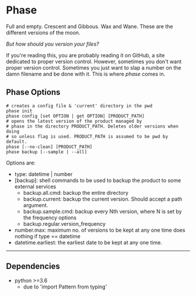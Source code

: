 # Phase

Full and empty. Crescent and Gibbous. Wax and Wane. These are the different 
versions of the moon.

*But how should you version your files?*

If you're reading this, you are probably reading it on GitHub, a site 
dedicated to proper version control. However, sometimes you don't want 
proper version control. Sometimes you just want to slap a number on the damn 
filename and be done with it. This is where *phase* comes in. 


## Phase Options

```
# creates a config file & 'current' directory in the pwd
phase init
phase config [set OPTION | get OPTION] [PRODUCT_PATH]
# opens the latest version of the product managed by
# phase in the directory PRODUCT_PATH. Deletes older versions when doing
# so unless flag is used. PRODUCT_PATH is assumed to be pwd by default.
phase [--no-clean] [PRODUCT_PATH]
phase backup [--sample | --all]
```
Options are:
 - type: datetime | number
 - [backup]: shell commands to be used to backup the product to some 
   external services
    - backup.all.cmd: backup the entire directory
    - backup.current: backup the current version. Should accept a path 
      argument.
    - backup.sample.cmd: backup every Nth version, where N is set by the 
      frequency options
    - backup.regular.version_frequency
 - number.max: maximum no. of versions to be kept at any one time does 
   nothing if type == datetime
 - datetime.earliest: the earliest date to be kept at any one time.
 
 ---
 
 ## Dependencies
 
 - python >=3.6
    - due to 'import Pattern from typing'
